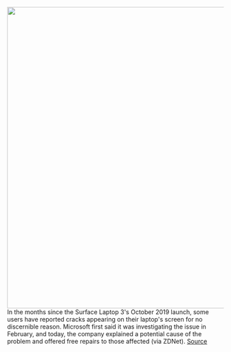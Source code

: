 <img src='https://cdn.vox-cdn.com/thumbor/HRDdD4TnGThACZ9fRNW3G9q0dqo=/0x0:2040x1360/1200x800/filters:focal(857x517:1183x843)/cdn.vox-cdn.com/uploads/chorus_image/image/66773456/akrales_190930_3689_0135.0.jpg' width='700px' /><br/>
In the months since the Surface Laptop 3's October 2019 launch, some users have reported cracks appearing on their laptop's screen for no discernible reason. Microsoft first said it was investigating the issue in February, and today, the company explained a potential cause of the problem and offered free repairs to those affected (via ZDNet).
<a href='https://www.theverge.com/2020/5/8/21252634/microsoft-surface-laptop-3-screen-crack-free-repair'> Source <a/>